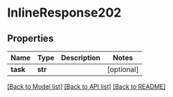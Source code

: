 # InlineResponse202

## Properties
Name | Type | Description | Notes
------------ | ------------- | ------------- | -------------
**task** | **str** |  | [optional] 

[[Back to Model list]](../README.md#documentation-for-models) [[Back to API list]](../README.md#documentation-for-api-endpoints) [[Back to README]](../README.md)


